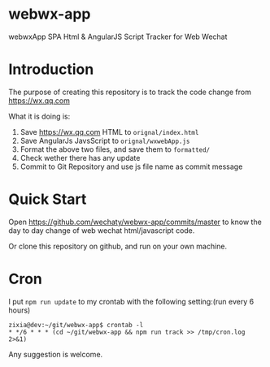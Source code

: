 # webwx-app
webwxApp SPA Html &amp; AngularJS Script Tracker for Web Wechat

# Introduction

The purpose of creating this repository is to track the code change from https://wx.qq.com

What it is doing is:

1. Save https://wx.qq.com HTML to `orignal/index.html`
1. Save AngularJs JavsScript to `orignal/wxwebApp.js`
1. Format the above two files, and save them to `formatted/`
1. Check wether there has any update
1. Commit to Git Repository and use js file name as commit message

# Quick Start

Open https://github.com/wechaty/webwx-app/commits/master to know the day to day change of web wechat html/javascript code.

Or clone this repository on github, and run on your own machine.

# Cron

I put `npm run update` to my crontab with the following setting:(run every 6 hours)

```shell
zixia@dev:~/git/webwx-app$ crontab -l
* */6 * * * (cd ~/git/webwx-app && npm run track >> /tmp/cron.log 2>&1)
```

Any suggestion is welcome.


